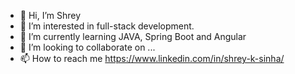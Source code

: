 - 👋 Hi, I’m Shrey
- 👀 I’m interested in full-stack development.
- 🌱 I’m currently learning JAVA, Spring Boot and Angular
- 💞️ I’m looking to collaborate on ...
- 📫 How to reach me https://www.linkedin.com/in/shrey-k-sinha/

<!---
Shreyyyy/Shreyyyy is a ✨ special ✨ repository because its `README.md` (this file) appears on your GitHub profile.
You can click the Preview link to take a look at your changes.
--->
